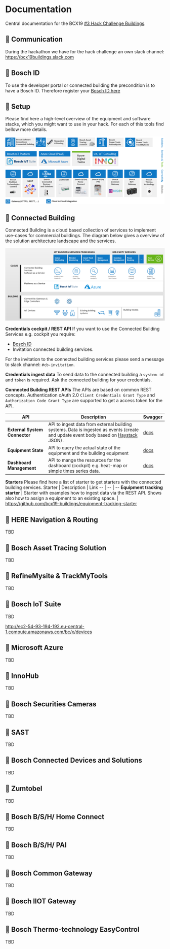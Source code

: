 # Documentation

Central documentation for the BCX19 [#3 Hack Challenge Buildings](https://bosch-connected-world.com/hackathon/connectedbuildings/).

## :mega: Communication

During the hackathon we have for the hack challenge an own slack channel:
<https://bcx19buildings.slack.com>

## :construction_worker: Bosch ID

To use the developer portal or connected building the precondition is to have a Bosch ID. Therefore register your [Bosch ID here](https://myaccount.bosch.com/BeaPUssWeb/registration)

## :wrench: Setup

Please find here a high-level overview of the equipment and software stacks, which you might want to use in your hack. For each of this tools find bellow more details.

[![Setup](assets/bcx19_cb_overview.png)](https://bcx19-buildings.github.io/documentation/assets/bcx19_cb_overview.png)

## :blue_book: Connected Building

Connected Building is a cloud based collection of services to implement use-cases for commercial buildings. The diagram below gives a overview of the solution architecture landscape and the services.

![Connected Building Overview](assets/connectedbuilding_overview.png)

**Credentials cockpit / REST API**
If you want to use the Connected Building Services e.g. cockpit you require:

- [Bosch ID](https://myaccount.bosch.com/BeaPUssWeb/registration)
- Invitation connected building services.

For the invitation to the connected building services please send a message to slack channel: `#cb-invitation`.

**Credentials ingest data**
To send data to the connected building a `system-id` and `token` is required. Ask the connected building for your credentials.

**Connected Building REST APIs**
The APIs are based on common REST concepts. Authentication oAuth 2.0 `Client Credentials Grant Type` and `Authorization Code Grant Type` are supported to get a access token for the API.

API | Description | Swagger
-- | -- | --
**External System Connector** | API to ingest data from external building systems. Data is ingested as events (create and update event body based on [Haystack](https://project-haystack.org/doc/Json) JSON) . | [docs](https://eu-dev.bosch-connectedbuilding.com/documentation/swagger/swagger-ui.html?urls.primaryName=system-connector-app)
**Equipment State** | API to query the actual state of the equipment and the building equipment | [docs](https://eu-dev.bosch-connectedbuilding.com/documentation/swagger/swagger-ui.html?urls.primaryName=state-app)
**Dashboard Management** | API to mange the resources for the dashboard (cockpit) e.g. heat-map or simple times series data. | [docs](https://eu-dev.bosch-connectedbuilding.com/documentation/swagger/swagger-ui.html?urls.primaryName=dashboard-app)

**Starters**
Please find here a list of starter to get starters with the connected building services.
Starter | Description | Link
-- | -- | --
**Equipment tracking starter** | Starter with examples how to ingest data via the REST API. Shows also how to assign a equipment to an existing space. |  https://github.com/bcx19-buildings/equipment-tracking-starter

## :blue_book: HERE Navigation & Routing

TBD

## :blue_book: Bosch Asset Tracing Solution

TBD

## :blue_book: RefineMysite & TrackMyTools

TBD

## :blue_book: Bosch IoT Suite

TBD

http://ec2-54-93-194-192.eu-central-1.compute.amazonaws.com/bc/x/devices

## :blue_book: Microsoft Azure

TBD

## :blue_book: InnoHub

TBD

## :blue_book: Bosch Securities Cameras

TBD

## :blue_book: SAST

TBD

## :blue_book: Bosch Connected Devices and Solutions

TBD

## :blue_book: Zumtobel 

TBD

## :blue_book: Bosch B/S/H/ Home Connect

TBD

## :blue_book: Bosch B/S/H/ PAI

TBD

## :blue_book: Bosch Common Gateway

TBD

## :blue_book: Bosch IIOT Gateway

TBD

## :blue_book: Bosch Thermo-technology EasyControl

TBD
